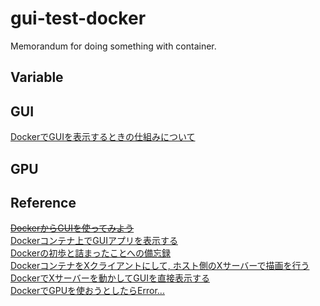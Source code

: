 # gui-test-docker

Memorandum for doing something with container.

## Variable

## GUI

[DockerでGUIを表示するときの仕組みについて](https://qiita.com/Spritaro/items/f907a9b52cb78e4fbec0)

## GPU

## Reference

~~[DockerからGUIを使ってみよう](https://www.idnet.co.jp/column/page_229.html)~~  
[Dockerコンテナ上でGUIアプリを表示する](https://zenn.dev/ysuito/articles/fdc4a49d83614a)  
[Dockerの初歩と詰まったことへの備忘録](https://qiita.com/Yuya-Shimizu/items/f0ace02062cc13e9d54b)  
[DockerコンテナをXクライアントにして, ホスト側のXサーバーで描画を行う](https://kazuhira-r.hatenablog.com/entry/2021/01/16/000533)  
[DockerでXサーバーを動かしてGUIを直接表示する](https://blog.kunst1080.net/post/2018/03/18/225102/)  
[DockerでGPUを使おうとしたらError...](https://cocoinit23.com/docker-gpu-error-response-from-daemon-linux-runtime-spec-devices-could-not-select-device-driver-with-capabilities-gpu)  
